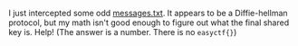 I just intercepted some odd [messages.txt](${messages}). It appears to be a Diffie-hellman protocol, but my math isn't good enough to figure out what the final shared key is. Help! (The answer is a number. There is no `easyctf{}`)